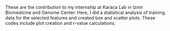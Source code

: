 These are the contribution to my internship at Karaca Lab in Izmir Biomedicine and Genome Center. Here, I did a statistical analysis of training data for the selected features and created box and scatter plots. These codes include plot creation and r-value calculations.

